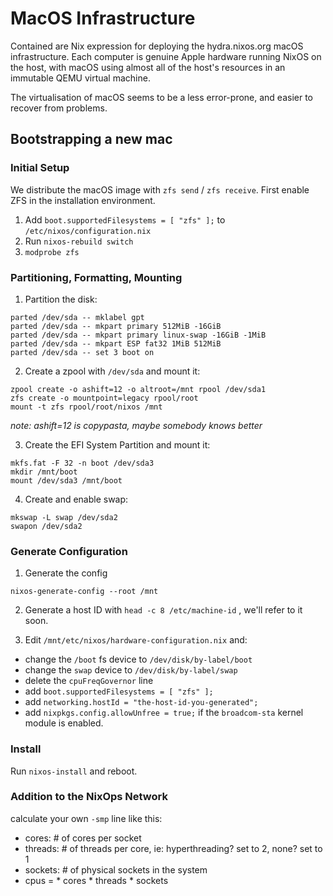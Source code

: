 # MacOS Infrastructure

Contained are Nix expression for deploying the hydra.nixos.org macOS
infrastructure. Each computer is genuine Apple hardware running NixOS
on the host, with macOS using almost all of the host's resources in an
immutable QEMU virtual machine.

The virtualisation of macOS seems to be a less error-prone, and easier
to recover from problems.


## Bootstrapping a new mac

### Initial Setup

We distribute the macOS image with `zfs send` / `zfs receive`. First
enable ZFS in the installation environment.

1. Add `boot.supportedFilesystems = [ "zfs" ];` to
   `/etc/nixos/configuration.nix`
2. Run `nixos-rebuild switch`
3. `modprobe zfs`

### Partitioning, Formatting, Mounting

1. Partition the disk:

```
parted /dev/sda -- mklabel gpt
parted /dev/sda -- mkpart primary 512MiB -16GiB
parted /dev/sda -- mkpart primary linux-swap -16GiB -1MiB
parted /dev/sda -- mkpart ESP fat32 1MiB 512MiB
parted /dev/sda -- set 3 boot on
```

2. Create a zpool with `/dev/sda` and mount it:
```
zpool create -o ashift=12 -o altroot=/mnt rpool /dev/sda1
zfs create -o mountpoint=legacy rpool/root
mount -t zfs rpool/root/nixos /mnt
```
_note: ashift=12 is copypasta, maybe somebody knows better_

3. Create the EFI System Partition and mount it:

```
mkfs.fat -F 32 -n boot /dev/sda3
mkdir /mnt/boot
mount /dev/sda3 /mnt/boot
```

4. Create and enable swap:

```
mkswap -L swap /dev/sda2
swapon /dev/sda2
```

### Generate Configuration

1. Generate the config

```
nixos-generate-config --root /mnt
```

2. Generate a host ID with `head -c 8 /etc/machine-id` , we'll refer
   to it soon.

3. Edit `/mnt/etc/nixos/hardware-configuration.nix` and:

  - change the `/boot` fs device to `/dev/disk/by-label/boot`
  - change the `swap` device to `/dev/disk/by-label/swap`
  - delete the `cpuFreqGovernor` line
  - add `boot.supportedFilesystems = [ "zfs" ];`
  - add `networking.hostId = "the-host-id-you-generated";`
  - add `nixpkgs.config.allowUnfree = true;` if the `broadcom-sta`
    kernel module is enabled.

### Install

Run `nixos-install` and reboot.

### Addition to the NixOps Network

calculate your own `-smp` line like this:

 - cores: # of cores per socket
 - threads: # of threads per core, ie: hyperthreading? set to 2, none? set to 1
 - sockets: # of physical sockets in the system
 - cpus = * cores * threads * sockets
